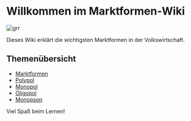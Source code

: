 # Willkommen im Marktformen-Wiki


![grr](images/Märkte.png)


Dieses Wiki erklärt die wichtigsten Marktformen in der Volkswirtschaft.



## Themenübersicht

- [Marktformen](Marktformen.md)
- [Polypol](Polypol.md)
- [Monopol](Monopo.md)
- [Oligopol](oligopol.md)
- [Monopson](Monopson.md)



Viel Spaß beim Lernen!